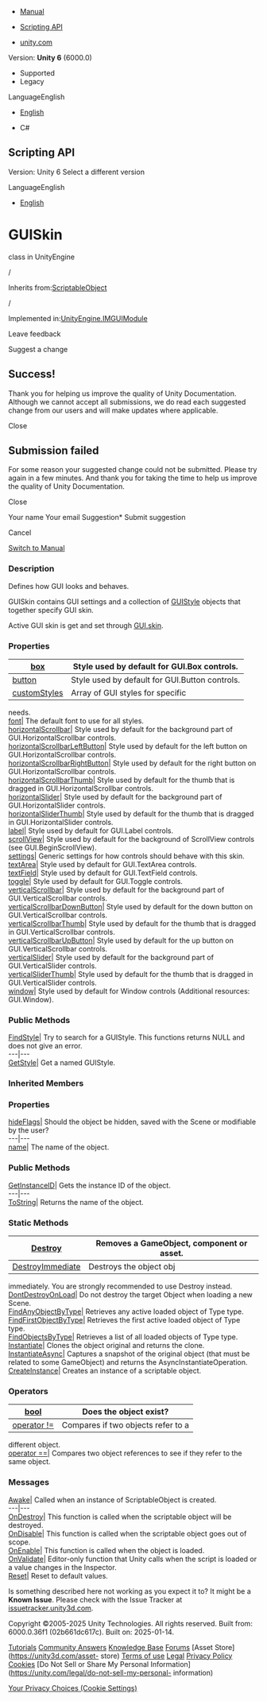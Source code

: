 [ ]()

  * [Manual](../Manual/index.html)
  * [Scripting API](../ScriptReference/index.html)

  * [unity.com](https://unity.com/)

Version: **Unity 6** (6000.0)

  * Supported
  * Legacy

LanguageEnglish

  * [English]()

  * C#

[ ](https://docs.unity3d.com)

## Scripting API

Version: Unity 6 Select a different version

LanguageEnglish

  * [English]()

# GUISkin

class in UnityEngine

/

Inherits from:[ScriptableObject](ScriptableObject.html)

/

Implemented in:[UnityEngine.IMGUIModule](UnityEngine.IMGUIModule.html)

Leave feedback

Suggest a change

## Success!

Thank you for helping us improve the quality of Unity Documentation. Although
we cannot accept all submissions, we do read each suggested change from our
users and will make updates where applicable.

Close

## Submission failed

For some reason your suggested change could not be submitted. Please <a>try
again</a> in a few minutes. And thank you for taking the time to help us
improve the quality of Unity Documentation.

Close

Your name Your email Suggestion* Submit suggestion

Cancel

[Switch to Manual](../Manual/class-GUISkin.html "Go to GUISkin Component in
the Manual")

### Description

Defines how GUI looks and behaves.

GUISkin contains GUI settings and a collection of [GUIStyle](GUIStyle.html)
objects that together specify GUI skin.  
  
Active GUI skin is get and set through [GUI.skin](GUI-skin.html).

### Properties

[box](GUISkin-box.html)| Style used by default for GUI.Box controls.  
---|---  
[button](GUISkin-button.html)| Style used by default for GUI.Button controls.  
[customStyles](GUISkin-customStyles.html)| Array of GUI styles for specific
needs.  
[font](GUISkin-font.html)| The default font to use for all styles.  
[horizontalScrollbar](GUISkin-horizontalScrollbar.html)| Style used by default
for the background part of GUI.HorizontalScrollbar controls.  
[horizontalScrollbarLeftButton](GUISkin-horizontalScrollbarLeftButton.html)|
Style used by default for the left button on GUI.HorizontalScrollbar controls.  
[horizontalScrollbarRightButton](GUISkin-horizontalScrollbarRightButton.html)|
Style used by default for the right button on GUI.HorizontalScrollbar
controls.  
[horizontalScrollbarThumb](GUISkin-horizontalScrollbarThumb.html)| Style used
by default for the thumb that is dragged in GUI.HorizontalScrollbar controls.  
[horizontalSlider](GUISkin-horizontalSlider.html)| Style used by default for
the background part of GUI.HorizontalSlider controls.  
[horizontalSliderThumb](GUISkin-horizontalSliderThumb.html)| Style used by
default for the thumb that is dragged in GUI.HorizontalSlider controls.  
[label](GUISkin-label.html)| Style used by default for GUI.Label controls.  
[scrollView](GUISkin-scrollView.html)| Style used by default for the
background of ScrollView controls (see GUI.BeginScrollView).  
[settings](GUISkin-settings.html)| Generic settings for how controls should
behave with this skin.  
[textArea](GUISkin-textArea.html)| Style used by default for GUI.TextArea
controls.  
[textField](GUISkin-textField.html)| Style used by default for GUI.TextField
controls.  
[toggle](GUISkin-toggle.html)| Style used by default for GUI.Toggle controls.  
[verticalScrollbar](GUISkin-verticalScrollbar.html)| Style used by default for
the background part of GUI.VerticalScrollbar controls.  
[verticalScrollbarDownButton](GUISkin-verticalScrollbarDownButton.html)| Style
used by default for the down button on GUI.VerticalScrollbar controls.  
[verticalScrollbarThumb](GUISkin-verticalScrollbarThumb.html)| Style used by
default for the thumb that is dragged in GUI.VerticalScrollbar controls.  
[verticalScrollbarUpButton](GUISkin-verticalScrollbarUpButton.html)| Style
used by default for the up button on GUI.VerticalScrollbar controls.  
[verticalSlider](GUISkin-verticalSlider.html)| Style used by default for the
background part of GUI.VerticalSlider controls.  
[verticalSliderThumb](GUISkin-verticalSliderThumb.html)| Style used by default
for the thumb that is dragged in GUI.VerticalSlider controls.  
[window](GUISkin-window.html)| Style used by default for Window controls
(Additional resources: GUI.Window).  
  
### Public Methods

[FindStyle](GUISkin.FindStyle.html)| Try to search for a GUIStyle. This
functions returns NULL and does not give an error.  
---|---  
[GetStyle](GUISkin.GetStyle.html)| Get a named GUIStyle.  
  
### Inherited Members

### Properties

[hideFlags](Object-hideFlags.html)| Should the object be hidden, saved with
the Scene or modifiable by the user?  
---|---  
[name](Object-name.html)| The name of the object.  
  
### Public Methods

[GetInstanceID](Object.GetInstanceID.html)| Gets the instance ID of the
object.  
---|---  
[ToString](Object.ToString.html)| Returns the name of the object.  
  
### Static Methods

[Destroy](Object.Destroy.html)| Removes a GameObject, component or asset.  
---|---  
[DestroyImmediate](Object.DestroyImmediate.html)| Destroys the object obj
immediately. You are strongly recommended to use Destroy instead.  
[DontDestroyOnLoad](Object.DontDestroyOnLoad.html)| Do not destroy the target
Object when loading a new Scene.  
[FindAnyObjectByType](Object.FindAnyObjectByType.html)| Retrieves any active
loaded object of Type type.  
[FindFirstObjectByType](Object.FindFirstObjectByType.html)| Retrieves the
first active loaded object of Type type.  
[FindObjectsByType](Object.FindObjectsByType.html)| Retrieves a list of all
loaded objects of Type type.  
[Instantiate](Object.Instantiate.html)| Clones the object original and returns
the clone.  
[InstantiateAsync](Object.InstantiateAsync.html)| Captures a snapshot of the
original object (that must be related to some GameObject) and returns the
AsyncInstantiateOperation.  
[CreateInstance](ScriptableObject.CreateInstance.html)| Creates an instance of
a scriptable object.  
  
### Operators

[bool](Object-operator_Object.html)| Does the object exist?  
---|---  
[operator !=](Object-operator_ne.html)| Compares if two objects refer to a
different object.  
[operator ==](Object-operator_eq.html)| Compares two object references to see
if they refer to the same object.  
  
### Messages

[Awake](ScriptableObject.Awake.html)| Called when an instance of
ScriptableObject is created.  
---|---  
[OnDestroy](ScriptableObject.OnDestroy.html)| This function is called when the
scriptable object will be destroyed.  
[OnDisable](ScriptableObject.OnDisable.html)| This function is called when the
scriptable object goes out of scope.  
[OnEnable](ScriptableObject.OnEnable.html)| This function is called when the
object is loaded.  
[OnValidate](ScriptableObject.OnValidate.html)| Editor-only function that
Unity calls when the script is loaded or a value changes in the Inspector.  
[Reset](ScriptableObject.Reset.html)| Reset to default values.  
  
Is something described here not working as you expect it to? It might be a
**Known Issue**. Please check with the Issue Tracker at
[issuetracker.unity3d.com](https://issuetracker.unity3d.com).

Copyright ©2005-2025 Unity Technologies. All rights reserved. Built from:
6000.0.36f1 (02b661dc617c). Built on: 2025-01-14.

[Tutorials](https://unity3d.com/learn) [Community
Answers](https://answers.unity3d.com) [Knowledge
Base](https://support.unity3d.com/hc/en-us)
[Forums](https://forum.unity3d.com) [Asset Store](https://unity3d.com/asset-
store) [Terms of use](https://docs.unity3d.com/Manual/TermsOfUse.html)
[Legal](https://unity.com/legal) [Privacy
Policy](https://unity.com/legal/privacy-policy)
[Cookies](https://unity.com/legal/cookie-policy) [Do Not Sell or Share My
Personal Information](https://unity.com/legal/do-not-sell-my-personal-
information)

[Your Privacy Choices (Cookie Settings)](javascript:void\(0\);)

